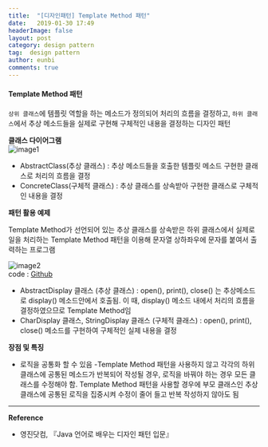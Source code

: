 ```yaml
---
title:  "[디자인패턴] Template Method 패턴"
date:   2019-01-30 17:49
headerImage: false
layout: post
category: design pattern
tag:  design pattern
author: eunbi
comments: true
---
```



#### **Template Method 패턴**  
`상위 클래스`에 템플릿 역할을 하는 메소드가 정의되어 처리의 흐름을 결정하고, `하위 클래스`에서 추상 메소드들을 실제로 구현해 구체적인 내용을 결정하는 디자인 패턴  


**클래스 다이어그램**  
![image1](http://eun-bi.github.io/assets/images/posting/0130_1.PNG)  

- AbstractClass(추상 클래스) : 추상 메소드들을 호출한 템플릿 메소드 구현한 클래스로 처리의 흐름을 결정  
- ConcreteClass(구체적 클래스) : 추상 클래스를 상속받아 구현한 클래스로 구체적인 내용을 결정  

**패턴 활용 예제**  

Template Method가 선언되어 있는 추상 클래스를 상속받은 하위 클래스에서 실제로 일을 처리하는 Template Method 패턴을 이용해 문자열 상하좌우에 문자를 붙여서 출력하는 프로그램  

![image2](http://eun-bi.github.io/assets/images/posting/0130_2.PNG)  
code : [Github](https://github.com/eun-bi/java-design-patterns/tree/master/Template-Method/src/example)  

- AbstractDisplay 클래스 (추상 클래스) : open(), print(), close() 는 추상메소드로 display() 메소드안에서 호출됨. 이 때, display() 메소드 내에서 처리의 흐름을 결정하였으므로 Template Method임
- CharDisplay 클래스, StringDisplay 클래스 (구체적 클래스) : open(), print(), close() 메소드를 구현하여 구체적인 실제 내용을 결정

**장점 및 특징**  
- 로직을 공통화 할 수 있음
-Template Method 패턴을 사용하지 않고 각각의 하위 클래스에 공통된 메소드가 반복되어 작성될 경우, 로직을 바꿔야 하는 경우 모든 클래스를 수정해야 함. Template Method 패턴을 사용할 경우에 부모 클래스인 추상 클래스에 공통된 로직을 집중시켜 수정이 줄어 들고 반복 작성하지 않아도 됨


---
**Reference**
- 영진닷컴, 『Java 언어로 배우는 디자인 패턴 입문』  
